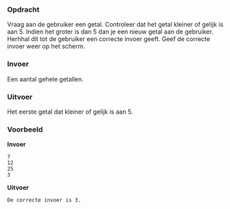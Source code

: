 ### Opdracht

Vraag aan de gebruiker een getal. Controleer dat het getal kleiner of gelijk is aan 5. Indien het groter is dan 5 dan je een nieuw getal aan de gebruiker. Herhhal dit tot de gebruiker een correcte invoer geeft. Geef de correcte invoer weer op het scherm.


### Invoer

Een aantal gehele getallen.

### Uitvoer

Het eerste getal dat kleiner of gelijk is aan 5.

### Voorbeeld

**Invoer**

    7
    12
    25
    3
    
**Uitvoer**

    De correcte invoer is 3.
